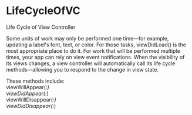 # LifeCycleOfVC
Life Cycle of View Controller

Some units of work may only be performed one time—for example, updating a label's font, text, or color. For those tasks, viewDidLoad() is the most appropriate place to do it.
For work that will be performed multiple times, your app can rely on view event notifications. When the visibility of its views changes, a view controller will automatically call its life cycle methods—allowing you to respond to the change in view state.

These methods include:<br>
viewWillAppear(_:)<br>
viewDidAppear(_:)<br>
viewWillDisappear(_:)<br>
viewDidDisappear(_:)<br>


